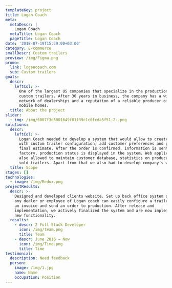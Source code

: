 ```yaml
---
templateKey: project
title: Logan Coach
meta:
  metaDescr: |
    Logan Coach
  metaTitle: Logan Coach
  pageTitle: Logan Coach
date: '2018-07-19T15:39:00+03:00'
category: E-commerce
smallDescr: Custom trailers
preview: /img/Figma.png
promo:
  link: logancoach.com
  sub: Custom trailers
goals:
  descr:
    leftCol: >-
      One of the largest US companies that specialize in the production of
      custom trailers. After 30 years in business, the company has a wide
      network of dealerships and a reputation of a reliable producer of unique
      mobile homes.
  title: About the project
slider:
  - img: /img/6007f3d5001649f81139c1c0fcda5f51-2-.png
solutions:
  descr:
    leftCol: >-
      Logan Coach needed to develop a system that would allow to create orders
      with custom trailer configuration, add customer preferences and provide
      final estimate. After the order is confirmed, information is sent to the
      factory, production status is displayed in the system. Web application
      also allowed to maintain customer database, statistics on produced and
      sold trailers. Apart from that we also had to develop company's web site.
  title: Scope
stages: []
technologies:
  - image: /img/Redux.png
projectResults:
  descr: >-
    Designed and developed clients website. Set up back office system so that
    any dealer or employee of Logan coach can easily configure a trailer, issue
    an invoice and send an order to production. After release and
    implementation, we actively finalized the system and are now implementing
    new functionality.
  results:
    - descr: 2 Full Stack Developer
      icon: /img/team.png
      title: Team
    - descr: June 2016 — Now
      icon: /img/Time.png
      title: Time
testimonial:
  description: Need feedback
  person:
    image: /img/1.jpg
    name: Name
    occupation: Position
---
```


